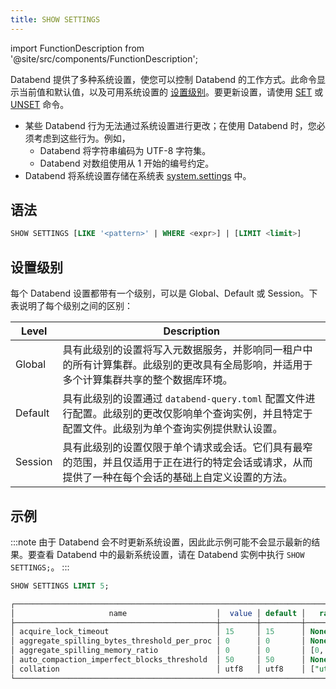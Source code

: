 ```yaml
---
title: SHOW SETTINGS
---
```

import FunctionDescription from '@site/src/components/FunctionDescription';

<FunctionDescription description="Introduced or updated: v1.2.314"/>

Databend 提供了多种系统设置，使您可以控制 Databend 的工作方式。此命令显示当前值和默认值，以及可用系统设置的 [设置级别](#setting-levels)。要更新设置，请使用 [SET](02-set-global.md) 或 [UNSET](02-unset.md) 命令。

- 某些 Databend 行为无法通过系统设置进行更改；在使用 Databend 时，您必须考虑到这些行为。例如，
    - Databend 将字符串编码为 UTF-8 字符集。
    - Databend 对数组使用从 1 开始的编号约定。
- Databend 将系统设置存储在系统表 [system.settings](../../00-sql-reference/31-system-tables/system-settings.md) 中。

## 语法

```sql
SHOW SETTINGS [LIKE '<pattern>' | WHERE <expr>] | [LIMIT <limit>]
```

## 设置级别

每个 Databend 设置都带有一个级别，可以是 Global、Default 或 Session。下表说明了每个级别之间的区别：

|   Level    |   Description                                                                                                                                                                                                                                                              |
|------------|----------------------------------------------------------------------------------------------------------------------------------------------------------------------------------------------------------------------------------------------------------------------------|
|   Global   |   具有此级别的设置将写入元数据服务，并影响同一租户中的所有计算集群。此级别的更改具有全局影响，并适用于多个计算集群共享的整个数据库环境。                                                                                                                                             |
|   Default  |   具有此级别的设置通过 `databend-query.toml` 配置文件进行配置。此级别的更改仅影响单个查询实例，并且特定于配置文件。此级别为单个查询实例提供默认设置。  |
|   Session  |   具有此级别的设置仅限于单个请求或会话。它们具有最窄的范围，并且仅适用于正在进行的特定会话或请求，从而提供了一种在每个会话的基础上自定义设置的方法。                                       |

## 示例

:::note
由于 Databend 会不时更新系统设置，因此此示例可能不会显示最新的结果。要查看 Databend 中的最新系统设置，请在 Databend 实例中执行 `SHOW SETTINGS;`。
:::

```sql
SHOW SETTINGS LIMIT 5;

┌───────────────────────────────────────────────────────────────────────────────────────────────────────────────────────────────────────────────────────────────────────────────────────────────────────────────────────────────────────────────────┐
│                     name                    │  value │ default │   range  │  level  │                                                                     description                                                                    │  type  │
├─────────────────────────────────────────────┼────────┼─────────┼──────────┼─────────┼────────────────────────────────────────────────────────────────────────────────────────────────────────────────────────────────────────────────────┼────────┤
│ acquire_lock_timeout                        │ 15     │ 15      │ None     │ DEFAULT │ Sets the maximum timeout in seconds for acquire a lock.                                                                                            │ UInt64 │
│ aggregate_spilling_bytes_threshold_per_proc │ 0      │ 0       │ None     │ DEFAULT │ Sets the maximum amount of memory in bytes that an aggregator can use before spilling data to storage during query execution.                      │ UInt64 │
│ aggregate_spilling_memory_ratio             │ 0      │ 0       │ [0, 100] │ DEFAULT │ Sets the maximum memory ratio in bytes that an aggregator can use before spilling data to storage during query execution.                          │ UInt64 │
│ auto_compaction_imperfect_blocks_threshold  │ 50     │ 50      │ None     │ DEFAULT │ Threshold for triggering auto compaction. This occurs when the number of imperfect blocks in a snapshot exceeds this value after write operations. │ UInt64 │
│ collation                                   │ utf8   │ utf8    │ ["utf8"] │ DEFAULT │ Sets the character collation. Available values include "utf8".                                                                                     │ String │
└───────────────────────────────────────────────────────────────────────────────────────────────────────────────────────────────────────────────────────────────────────────────────────────────────────────────────────────────────────────────────┘
```